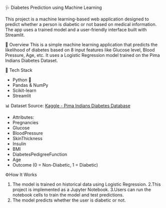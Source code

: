 🩺 Diabetes Prediction using Machine Learning

This project is a machine learning-based web application designed to predict whether a person is diabetic or not based on medical information. The app uses a trained model and a user-friendly interface built with Streamlit.

🧠 Overview
This is a simple machine learning application that predicts the likelihood of diabetes based on 8 input features like Glucose level, Blood Pressure, Age, etc. It uses a Logistic Regression model trained on the Pima Indians Diabetes Dataset.

🔧 Tech Stack
- Python 🐍
- Pandas & NumPy
- Scikit-learn
- Streamlit

📊 Dataset
  Source: [Kaggle - Pima Indians Diabetes Database](https://www.kaggle.com/datasets/uciml/pima-indians-diabetes-database)
  - Attributes:
  - Pregnancies
  - Glucose
  - BloodPressure
  - SkinThickness
  - Insulin
  - BMI
  - DiabetesPedigreeFunction
  - Age
  - Outcome (0 = Non-Diabetic, 1 = Diabetic)

⚙️How It Works
1. The model is trained on historical data using Logistic Regression.
2.This project is implemented as a Jupyter Notebook.
3.Users can run the notebook cells to train the model and test predictions.
4. The model predicts whether the user is diabetic or not.

   

